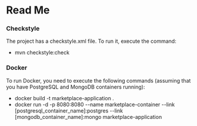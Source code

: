 # Read Me

### Checkstyle
The project has a checkstyle.xml file. To run it, execute the command: 
* mvn checkstyle:check

### Docker
To run Docker, you need to execute the following commands (assuming that you have PostgreSQL and MongoDB containers running):
* docker build -t marketplace-application .
* docker run -d -p 8080:8080 --name marketplace-container --link [postgresql_container_name]:postgres --link [mongodb_container_name]:mongo marketplace-application